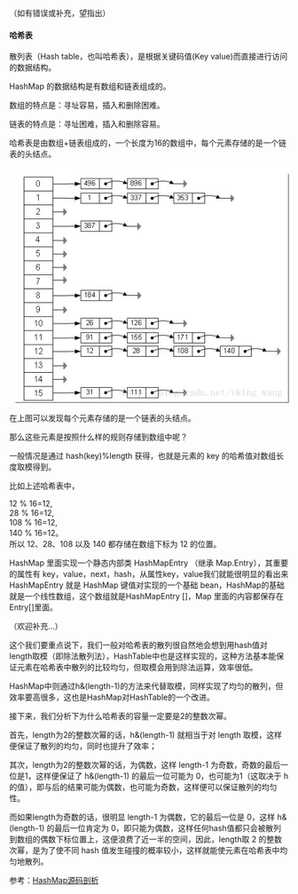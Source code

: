 （如有错误或补充，望指出）

#### 哈希表
散列表（Hash table，也叫哈希表），是根据关键码值(Key value)而直接进行访问的数据结构。

HashMap 的数据结构是有数组和链表组成的。

数组的特点是：寻址容易，插入和删除困难。

链表的特点是：寻址困难，插入和删除容易。

哈希表是由数组+链表组成的，一个长度为16的数组中，每个元素存储的是一个链表的头结点。

![哈希表](/art/image_hashmap.png)

在上图可以发现每个元素存储的是一个链表的头结点。

那么这些元素是按照什么样的规则存储到数组中呢？

一般情况是通过 hash(key)%length 获得，也就是元素的 key 的哈希值对数组长度取模得到。

比如上述哈希表中，

12 % 16=12,  
28 % 16=12,  
108 % 16=12,  
140 % 16=12。  
所以 12、28、108 以及 140 都存储在数组下标为 12 的位置。

HashMap 里面实现一个静态内部类 HashMapEntry （继承 Map.Entry），其重要的属性有 key，value，next，hash，从属性key，value我们就能很明显的看出来HashMapEntry 就是 HashMap 键值对实现的一个基础 bean，HashMap的基础就是一个线性数组，这个数组就是HashMapEntry []，Map 里面的内容都保存在Entry[]里面。

（欢迎补充...）

>
这个我们要重点说下，我们一般对哈希表的散列很自然地会想到用hash值对length取模（即除法散列法），HashTable中也是这样实现的，这种方法基本能保证元素在哈希表中散列的比较均匀，但取模会用到除法运算，效率很低。  
>
HashMap中则通过h&(length-1)的方法来代替取模，同样实现了均匀的散列，但效率要高很多，这也是HashMap对HashTable的一个改进。
>
接下来，我们分析下为什么哈希表的容量一定要是2的整数次幂。  
>
首先，length为2的整数次幂的话，h&(length-1) 就相当于对 length 取模，这样便保证了散列的均匀，同时也提升了效率；  
>
其次，length为2的整数次幂的话，为偶数，这样 length-1 为奇数，奇数的最后一位是1，这样便保证了 h&(length-1) 的最后一位可能为 0，也可能为1（这取决于 h 的值），即与后的结果可能为偶数，也可能为奇数，这样便可以保证散列的均匀性。  
>
而如果length为奇数的话，很明显 length-1 为偶数，它的最后一位是 0，这样 h&(length-1) 的最后一位肯定为 0，即只能为偶数，这样任何hash值都只会被散列到数组的偶数下标位置上，这便浪费了近一半的空间，因此，length取 2 的整数次幂，是为了使不同 hash 值发生碰撞的概率较小，这样就能使元素在哈希表中均匀地散列。

参考：[HashMap源码剖析](https://github.com/GeniusVJR/LearningNotes/blob/master/Part2/JavaSE/HashMap源码剖析.md)
